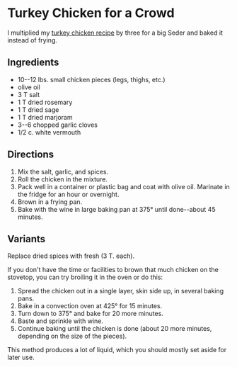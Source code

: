 [passover]: ../indices/passover.html

# Turkey Chicken for a Crowd

I multiplied my [turkey chicken recipe](../poultry/turkeyChicken.md) by three for a big Seder and baked it instead of frying. 

## Ingredients

* 10--12 lbs. small chicken pieces (legs, thighs, etc.)
* olive oil
* 3 T salt
* 1 T dried rosemary
* 1 T dried sage
* 1 T dried marjoram
* 3--6 chopped garlic cloves
* 1/2 c. white vermouth

## Directions

1. Mix the salt, garlic, and spices.
2. Roll the chicken in the mixture.
3. Pack well in a container or plastic bag and coat with olive oil. Marinate in the fridge for an hour or overnight.
4. Brown in a frying pan.
5. Bake with the wine in large baking pan at 375° until done--about 45 minutes.

## Variants

Replace dried spices with fresh (3 T. each).

If you don't have the time or facilities to brown that much chicken on the stovetop, you can try broiling it in the oven or do this:

1. Spread the chicken out in a single layer, skin side up, in several baking pans.
2. Bake in a convection oven at 425° for 15 minutes.
3. Turn down to 375° and bake for 20 more minutes.
4. Baste and sprinkle with wine.
5. Continue baking until the chicken is done (about 20 more minutes, depending on the size of the pieces).

This method produces a lot of liquid, which you should mostly set aside for later use.
